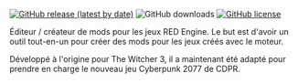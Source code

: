[![GitHub release (latest by date)](https://img.shields.io/github/v/release/WolvenKit/Wolven-kit?include_prereleases)](https://github.com/WolvenKit/Wolven-kit/releases)
![GitHub downloads](https://img.shields.io/github/downloads/WolvenKit/Wolven-Kit/total)
[![GitHub license](https://img.shields.io/badge/license-AGPL-blue.svg)](https://raw.githubusercontent.com/WolvenKit/Wolven-kit/master/LICENSE)

Éditeur / créateur de mods pour les jeux RED Engine. Le but est d'avoir un outil tout-en-un pour créer des mods pour les jeux créés avec le moteur.

Développé à l'origine pour The Witcher 3, il a maintenant été adapté pour prendre en charge le nouveau jeu Cyberpunk 2077 de CDPR.